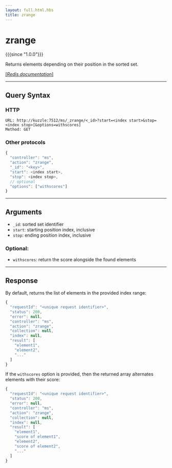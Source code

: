 ```yaml
---
layout: full.html.hbs
title: zrange
---
```


# zrange

{{{since "1.0.0"}}}

Returns elements depending on their position in the sorted set.

[[_Redis documentation_]](https://redis.io/commands/zrange)

---

## Query Syntax

### HTTP

```http
URL: http://kuzzle:7512/ms/_zrange/<_id>?start=<index start>&stop=<index stop>[&options=withscores]
Method: GET
```

### Other protocols

```js
{
  "controller": "ms",
  "action": "zrange",
  "_id": "<key>",
  "start": <index start>,
  "stop": <index stop>,
  // optional
  "options": ["withscores"]
}
```

---

## Arguments

* `_id`: sorted set identifier
* `start`: starting position index, inclusive
* `stop`: ending position index, inclusive

### Optional:

* `withscores`: return the score alongside the found elements

---

## Response

By default, returns the list of elements in the provided index range:

```javascript
{
  "requestId": "<unique request identifier>",
  "status": 200,
  "error": null,
  "controller": "ms",
  "action": "zrange",
  "collection": null,
  "index": null,
  "result": [
    "element1",
    "element2",
    "..."
  ]
}
```

If the `withscores` option is provided, then the returned array alternates elements with their score:

```javascript
{
  "requestId": "<unique request identifier>",
  "status": 200,
  "error": null,
  "controller": "ms",
  "action": "zrange",
  "collection": null,
  "index": null,
  "result": [
    "element1",
    "score of element1",
    "element2",
    "score of element2",
    "..."
  ]
}
```
